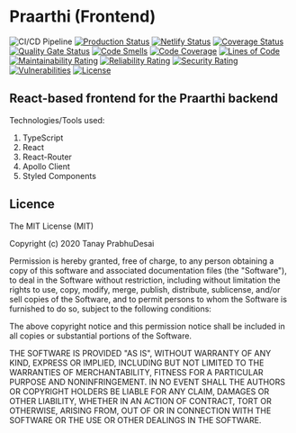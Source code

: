 Praarthi (Frontend)
===================

![CI/CD Pipeline](https://github.com/tanayseven/praarthi-frontend/workflows/CI/CD%20Pipeline/badge.svg)
[![Production Status](https://img.shields.io/website?down_color=red&down_message=Production%20is%20Down&up_color=green&up_message=Production%20is%20Up&url=https://praarthi.netlify.app/)](https://praarthi.netlify.app/)
[![Netlify Status](https://api.netlify.com/api/v1/badges/0b0512a3-ad68-4f81-9b55-ae03f0cb7628/deploy-status)](https://app.netlify.com/sites/praarthi/deploys)
[![Coverage Status](https://coveralls.io/repos/github/tanayseven/praarthi-frontend/badge.svg?branch=master)](https://coveralls.io/github/tanayseven/praarthi-frontend?branch=master)
[![Quality Gate Status](https://sonarcloud.io/api/project_badges/measure?project=tanayseven_praarthi-frontend&metric=alert_status)](https://sonarcloud.io/dashboard?id=tanayseven_praarthi-frontend)
[![Code Smells](https://sonarcloud.io/api/project_badges/measure?project=tanayseven_praarthi-frontend&metric=code_smells)](https://sonarcloud.io/project/issues?id=tanayseven_praarthi-frontend&resolved=false&types=CODE_SMELL)
[![Code Coverage](https://sonarcloud.io/api/project_badges/measure?project=tanayseven_praarthi-frontend&metric=coverage)](https://sonarcloud.io/code?id=tanayseven_praarthi-frontend)
[![Lines of Code](https://sonarcloud.io/api/project_badges/measure?project=tanayseven_praarthi-frontend&metric=ncloc)](https://sonarcloud.io/code?id=tanayseven_praarthi-frontend)
[![Maintainability Rating](https://sonarcloud.io/api/project_badges/measure?project=tanayseven_praarthi-frontend&metric=sqale_rating)](https://sonarcloud.io/component_measures?id=tanayseven_praarthi-frontend&metric=Maintainability&view=list)
[![Reliability Rating](https://sonarcloud.io/api/project_badges/measure?project=tanayseven_praarthi-frontend&metric=reliability_rating)](https://sonarcloud.io/component_measures?id=tanayseven_praarthi-frontend&metric=Reliability&view=list)
[![Security Rating](https://sonarcloud.io/api/project_badges/measure?project=tanayseven_praarthi-frontend&metric=security_rating)](https://sonarcloud.io/component_measures?id=tanayseven_praarthi-frontend&metric=Security&view=list)
[![Vulnerabilities](https://sonarcloud.io/api/project_badges/measure?project=tanayseven_praarthi-frontend&metric=vulnerabilities)](https://sonarcloud.io/component_measures?id=tanayseven_praarthi-frontend&metric=vulnerabilities)
[![License](https://img.shields.io/github/license/tanayseven/praarthi-frontend)](https://tldrlegal.com/license/mit-license)

React-based frontend for the Praarthi backend
---------------------------------------------

Technologies/Tools used:
1. TypeScript
2. React
3. React-Router
4. Apollo Client
5. Styled Components


Licence
-------

The MIT License (MIT)

Copyright (c) 2020 Tanay PrabhuDesai

Permission is hereby granted, free of charge, to any person obtaining a copy
of this software and associated documentation files (the "Software"), to deal
in the Software without restriction, including without limitation the rights
to use, copy, modify, merge, publish, distribute, sublicense, and/or sell
copies of the Software, and to permit persons to whom the Software is
furnished to do so, subject to the following conditions:

The above copyright notice and this permission notice shall be included in
all copies or substantial portions of the Software.

THE SOFTWARE IS PROVIDED "AS IS", WITHOUT WARRANTY OF ANY KIND, EXPRESS OR
IMPLIED, INCLUDING BUT NOT LIMITED TO THE WARRANTIES OF MERCHANTABILITY,
FITNESS FOR A PARTICULAR PURPOSE AND NONINFRINGEMENT. IN NO EVENT SHALL THE
AUTHORS OR COPYRIGHT HOLDERS BE LIABLE FOR ANY CLAIM, DAMAGES OR OTHER
LIABILITY, WHETHER IN AN ACTION OF CONTRACT, TORT OR OTHERWISE, ARISING FROM,
OUT OF OR IN CONNECTION WITH THE SOFTWARE OR THE USE OR OTHER DEALINGS IN
THE SOFTWARE.

